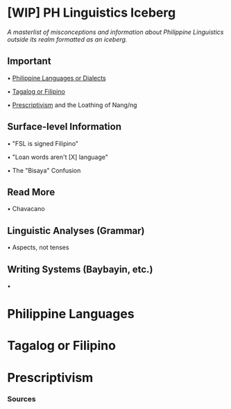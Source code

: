 # [WIP] PH Linguistics Iceberg
*A masterlist of misconceptions and information about Philippine Linguistics outside its realm formatted as an iceberg.*

## Important
• [Philippine Languages or Dialects](https://github.com/NickEman132/PHLinguisticsIceberg#philippine-languages)

• [Tagalog or Filipino](https://github.com/NickEman132/PHLinguisticsIceberg#tagalog-or-filipino)

• [Prescriptivism](https://github.com/NickEman132/PHLinguisticsIceberg#prescriptivism) and the Loathing of Nang/ng

## Surface-level Information
• "FSL is signed Filipino"

• "Loan words aren't [X] language"

• The "Bisaya" Confusion
## Read More
• Chavacano


## Linguistic Analyses (Grammar)
• Aspects, not tenses

## Writing Systems (Baybayin, etc.)
• 




# Philippine Languages
# Tagalog or Filipino
# Prescriptivism

### Sources
